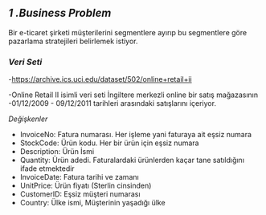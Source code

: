  ## _1 .Business Problem_

Bir e-ticaret şirketi müşterilerini segmentlere ayırıp bu segmentlere göre pazarlama stratejileri belirlemek istiyor.

### _Veri Seti_

-https://archive.ics.uci.edu/dataset/502/online+retail+ii

-Online Retail II isimli veri seti İngiltere merkezli online bir satış mağazasının
-01/12/2009 - 09/12/2011 tarihleri arasındaki satışlarını içeriyor.


_Değişkenler_

- InvoiceNo: Fatura numarası. Her işleme yani faturaya ait eşsiz numara
- StockCode: Ürün kodu. Her bir ürün için eşsiz numara
- Description: Ürün İsmi
- Quantity: Ürün adedi. Faturalardaki ürünlerden kaçar tane satıldığını ifade etmektedir 
- InvoiceDate: Fatura tarihi ve zamanı
- UnitPrice: Ürün fiyatı (Sterlin cinsinden)
- CustomerID: Eşsiz müşteri numarası
- Country: Ülke ismi, Müşterinin yaşadığı ülke







